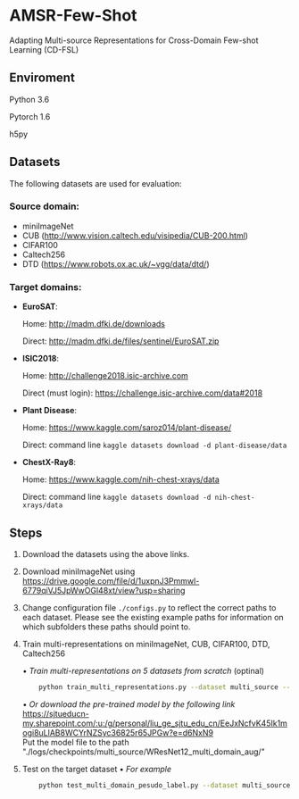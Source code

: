 # AMSR-Few-Shot
Adapting Multi-source Representations for Cross-Domain Few-shot Learning (CD-FSL)

## Enviroment

Python 3.6

Pytorch 1.6

h5py

## Datasets
The following datasets are used for evaluation:

### Source domain: 

* miniImageNet 
* CUB (http://www.vision.caltech.edu/visipedia/CUB-200.html)
* CIFAR100
* Caltech256
* DTD (<https://www.robots.ox.ac.uk/~vgg/data/dtd/>)

### Target domains: 

* **EuroSAT**:

    Home: http://madm.dfki.de/downloads

    Direct: http://madm.dfki.de/files/sentinel/EuroSAT.zip

* **ISIC2018**:

    Home: http://challenge2018.isic-archive.com

    Direct (must login): https://challenge.isic-archive.com/data#2018

* **Plant Disease**:

    Home: https://www.kaggle.com/saroz014/plant-disease/

    Direct: command line `kaggle datasets download -d plant-disease/data`

* **ChestX-Ray8**:

    Home: https://www.kaggle.com/nih-chest-xrays/data

    Direct: command line `kaggle datasets download -d nih-chest-xrays/data`

## Steps

1. Download the datasets using the above links.

2. Download miniImageNet using <https://drive.google.com/file/d/1uxpnJ3Pmmwl-6779qiVJ5JpWwOGl48xt/view?usp=sharing>

3. Change configuration file `./configs.py` to reflect the correct paths to each dataset. Please see the existing example paths for information on which subfolders these paths should point to.

4. Train multi-representations on miniImageNet, CUB, CIFAR100, DTD, Caltech256

    • *Train multi-representations on 5 datasets from scratch* (optinal)

    ```bash
        python train_multi_representations.py --dataset multi_source --model WResNet12 --method multi_domain --train_aug --stop_epoch 250 --save_freq 50
    ```
    • *Or download the pre-trained model by the following link*  
        <https://sjtueducn-my.sharepoint.com/:u:/g/personal/liu_ge_sjtu_edu_cn/EeJxNcfvK45Ik1mogi8uLlAB8WCYrNZSyc36825r65JPGw?e=d6NxN9>  
        Put the model file to the path "./logs/checkpoints/multi_source/WResNet12_multi_domain_aug/"
5. Test on the target dataset
    • *For example*

    ```bash
        python test_multi_domain_pesudo_label.py --dataset multi_source --model WResNet12 --method multi_domain --train_aug --n_shot 5 --test_dataset ISIC
    ```
